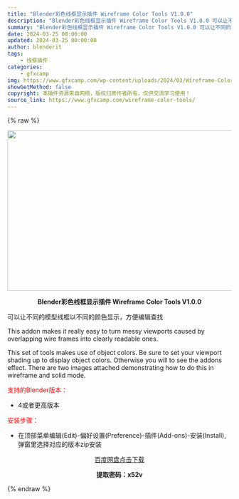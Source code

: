 ```yaml
---
title: "Blender彩色线框显示插件 Wireframe Color Tools V1.0.0"
description: "Blender彩色线框显示插件 Wireframe Color Tools V1.0.0 可以让不同的模型线框以不同的颜色显示，方便编辑查找 This addon makes it really ea..."
summary: "Blender彩色线框显示插件 Wireframe Color Tools V1.0.0 可以让不同的模型线框以不同的颜色显示，方便编辑查找 This addon makes it really ea..."
date: 2024-03-25 00:00:00
updated: 2024-03-25 00:00:00
author: blenderit
tags: 
    - 线框插件
categories:
    - gfxcamp
img: https://www.gfxcamp.com/wp-content/uploads/2024/03/Wireframe-Color-Tools.jpg
showGetMethod: false
copyright: 本插件资源来自网络，版权归原作者所有，仅供交流学习使用！
source_link: https://www.gfxcamp.com/wireframe-color-tools/
---
```


{% raw %}
<div><p><img decoding="async" class="aligncenter size-full wp-image-120371" src="https://www.gfxcamp.com/wp-content/uploads/2024/03/Wireframe-Color-Tools.jpg" data-src="https://www.gfxcamp.com/wp-content/uploads/2024/03/Wireframe-Color-Tools.jpg" alt="" width="640" height="360" data-srcset="https://www.gfxcamp.com/wp-content/uploads/2024/03/Wireframe-Color-Tools.jpg 640w, https://www.gfxcamp.com/wp-content/uploads/2024/03/Wireframe-Color-Tools-150x84.jpg 150w" data-sizes="(max-width: 640px) 100vw, 640px"></p><p style="text-align: center;"><strong>Blender彩色线框显示插件 Wireframe Color Tools V1.0.0</strong></p><p>可以让不同的模型线框以不同的颜色显示，方便编辑查找</p><p>This addon makes it really easy to turn messy viewports caused by overlapping wire frames into clearly readable ones.</p><p>This set of tools makes use of object colors. Be sure to set your viewport shading up to display object colors. Otherwise you will to see the addons effect. There are two images attached demonstrating how to do this in wireframe and solid mode.</p><p style="text-align: left;"><span style="color: #ff0000;">支持的Blender版本：</span></p><ul>
<li style="text-align: left;">4或者更高版本</li>
</ul><p><span style="color: #ff0000;">安装步骤：</span></p><ul>
<li>在顶部菜单编辑(Edit)-偏好设置(Preference)-插件(Add-ons)-安装(Install),弹窗里选择对应的版本zip安装</li>
</ul><p style="text-align: center;"><a class="maxbutton-3 maxbutton maxbutton-baidu" target="_blank" rel="noopener" href="https://pan.baidu.com/s/17UHQv3PvFcN7jAE5nprfjQ?pwd=x52v"><span class="mb-text">百度网盘点击下载</span></a></p><p style="text-align: center;"><strong>提取密码：x52v</strong></p></div>
<div style="display: none">gfxcamp</div>
{% endraw %}